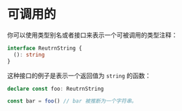 # 可调用的

你可以使用类型别名或者接口来表示一个可被调用的类型注释：

```typescript
interface ReutrnString {
  (): string
}
```

这种接口的例子是表示一个返回值为 `string` 的函数：

```typescript
declare const foo: ReutrnString

const bar = foo() // bar 被推断为一个字符串。
```

